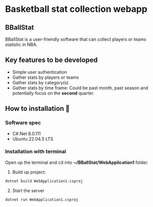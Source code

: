 # Basketball stat collection webapp

## BBallStat

BBallStat is a user-friendly software that can collect players or teams statistic in NBA.

## Key features to be developed

- Simple user authentication
- Gather stats by players or teams
- Gather stats by category(s)
- Gather stats by time frame: Could be past month, past season and potentially focus on the **second** quarter.

## How to installation 🚀

### Software spec
- C#.Net 8.0.111
- Ubuntu 22.04.5 LTS

### Installation with terminal

Open up the terminal and cd into **~/BBallStat/WebApplication1** folder.

1. Build up project:
```bash
dotnet build WebApplication1.csproj
```

2. Start the server
```bash
dotnet run WebApplication1.csproj
```
